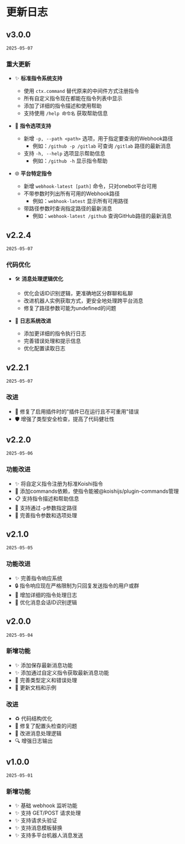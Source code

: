 # 更新日志

## v3.0.0

`2025-05-07`

### 重大更新

- ✨ **标准指令系统支持**
  - 使用 `ctx.command` 替代原来的中间件方式注册指令
  - 所有自定义指令现在都能在指令列表中显示
  - 添加了详细的指令描述和使用帮助
  - 支持使用 `/help 命令名` 获取帮助信息

- 🔄 **指令选项支持**
  - 新增 `-p, --path <path>` 选项，用于指定要查询的Webhook路径
    - 例如：`/github -p /gitlab` 可查询 `/gitlab` 路径的最新消息
  - 支持 `-h, --help` 选项显示帮助信息
    - 例如：`/github -h` 显示指令帮助

- 🌐 **平台特定指令**
  - 新增 `webhook-latest [path]` 命令，只对onebot平台可用
  - 不带参数时列出所有可用的Webhook路径
    - 例如：`webhook-latest` 显示所有可用路径
  - 带路径参数时查询指定路径的最新消息
    - 例如：`webhook-latest /github` 查询GitHub路径的最新消息

## v2.2.4

`2025-05-07`

### 代码优化

- 🛠️ **消息处理逻辑优化**
  - 优化会话ID识别逻辑，更准确地区分群聊和私聊
  - 改进机器人实例获取方式，更安全地处理跨平台消息
  - 修复了路径参数可能为undefined的问题

- 📝 **日志系统改进**
  - 添加更详细的指令执行日志
  - 完善错误处理和提示信息
  - 优化配置读取日志

## v2.2.1

`2025-05-07`

### 改进

- 🐛 修复了启用插件时的"插件已在运行且不可重用"错误
- 🛡️ 增强了类型安全检查，提高了代码健壮性

## v2.2.0

`2025-05-06`

### 功能改进

- ✨ 将自定义指令注册为标准Koishi指令
- 🔄 添加commands依赖，使指令能被@koishijs/plugin-commands管理
- 📋 支持指令描述和帮助信息
- 🔖 支持通过`-p`参数指定路径
- 🧰 完善指令参数和选项处理

## v2.1.0

`2025-05-05`

### 功能改进

- ✨ 完善指令响应系统
- 🔒 指令响应现在严格限制为只回复发送指令的用户或群
- 📝 增加详细的指令处理日志
- 🧩 优化消息会话ID识别逻辑

## v2.0.0

`2025-05-04`

### 新增功能

- ✨ 添加保存最新消息功能
- ✨ 添加通过自定义指令获取最新消息功能
- 🔧 完善类型定义和错误处理
- 📝 更新文档和示例

### 改进

- ♻️ 代码结构优化
- 🐛 修复了配置头检查的问题
- 🚀 改进消息处理逻辑
- 🔍 增强日志输出

## v1.0.0

`2025-05-01`

### 新增功能

- ✨ 基础 webhook 监听功能
- ✨ 支持 GET/POST 请求处理
- ✨ 支持请求头验证
- ✨ 支持消息模板替换
- ✨ 支持多平台机器人消息发送 
